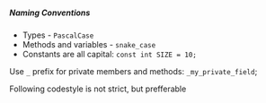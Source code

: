 ##### Naming Conventions
- Types - `PascalCase`
- Methods and variables - `snake_case`
- Constants are all capital: `const int SIZE = 10;`

Use `_` prefix for private members and methods: `_my_private_field`;

Following codestyle is not strict, but prefferable